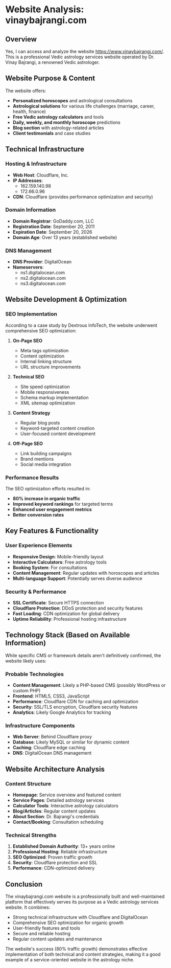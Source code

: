 # Website Analysis: vinaybajrangi.com

## Overview
Yes, I can access and analyze the website https://www.vinaybajrangi.com/. This is a professional Vedic astrology services website operated by Dr. Vinay Bajrangi, a renowned Vedic astrologer.

## Website Purpose & Content
The website offers:
- **Personalized horoscopes** and astrological consultations
- **Astrological solutions** for various life challenges (marriage, career, health, finance)
- **Free Vedic astrology calculators** and tools
- **Daily, weekly, and monthly horoscope** predictions
- **Blog section** with astrology-related articles
- **Client testimonials** and case studies

## Technical Infrastructure

### Hosting & Infrastructure
- **Web Host**: Cloudflare, Inc.
- **IP Addresses**: 
  - 162.159.140.98
  - 172.66.0.96
- **CDN**: Cloudflare (provides performance optimization and security)

### Domain Information
- **Domain Registrar**: GoDaddy.com, LLC
- **Registration Date**: September 20, 2011
- **Expiration Date**: September 20, 2026
- **Domain Age**: Over 13 years (established website)

### DNS Management
- **DNS Provider**: DigitalOcean
- **Nameservers**:
  - ns1.digitalocean.com
  - ns2.digitalocean.com
  - ns3.digitalocean.com

## Website Development & Optimization

### SEO Implementation
According to a case study by Dextrous InfoTech, the website underwent comprehensive SEO optimization:

1. **On-Page SEO**
   - Meta tags optimization
   - Content optimization
   - Internal linking structure
   - URL structure improvements

2. **Technical SEO**
   - Site speed optimization
   - Mobile responsiveness
   - Schema markup implementation
   - XML sitemap optimization

3. **Content Strategy**
   - Regular blog posts
   - Keyword-targeted content creation
   - User-focused content development

4. **Off-Page SEO**
   - Link building campaigns
   - Brand mentions
   - Social media integration

### Performance Results
The SEO optimization efforts resulted in:
- **80% increase in organic traffic**
- **Improved keyword rankings** for targeted terms
- **Enhanced user engagement metrics**
- **Better conversion rates**

## Key Features & Functionality

### User Experience Elements
- **Responsive Design**: Mobile-friendly layout
- **Interactive Calculators**: Free astrology tools
- **Booking System**: For consultations
- **Content Management**: Regular updates with horoscopes and articles
- **Multi-language Support**: Potentially serves diverse audience

### Security & Performance
- **SSL Certificate**: Secure HTTPS connection
- **Cloudflare Protection**: DDoS protection and security features
- **Fast Loading**: CDN optimization for global delivery
- **Uptime Reliability**: Professional hosting infrastructure

## Technology Stack (Based on Available Information)

While specific CMS or framework details aren't definitively confirmed, the website likely uses:

### Probable Technologies
- **Content Management**: Likely a PHP-based CMS (possibly WordPress or custom PHP)
- **Frontend**: HTML5, CSS3, JavaScript
- **Performance**: Cloudflare CDN for caching and optimization
- **Security**: SSL/TLS encryption, Cloudflare security features
- **Analytics**: Likely Google Analytics for tracking

### Infrastructure Components
- **Web Server**: Behind Cloudflare proxy
- **Database**: Likely MySQL or similar for dynamic content
- **Caching**: Cloudflare edge caching
- **DNS**: DigitalOcean DNS management

## Website Architecture Analysis

### Content Structure
- **Homepage**: Service overview and featured content
- **Service Pages**: Detailed astrology services
- **Calculator Tools**: Interactive astrology calculators
- **Blog/Articles**: Regular content updates
- **About Section**: Dr. Bajrangi's credentials
- **Contact/Booking**: Consultation scheduling

### Technical Strengths
1. **Established Domain Authority**: 13+ years online
2. **Professional Hosting**: Reliable infrastructure
3. **SEO Optimized**: Proven traffic growth
4. **Security**: Cloudflare protection and SSL
5. **Performance**: CDN-optimized delivery

## Conclusion

The vinaybajrangi.com website is a professionally built and well-maintained platform that effectively serves its purpose as a Vedic astrology services website. It combines:
- Strong technical infrastructure with Cloudflare and DigitalOcean
- Comprehensive SEO optimization for organic growth
- User-friendly features and tools
- Secure and reliable hosting
- Regular content updates and maintenance

The website's success (80% traffic growth) demonstrates effective implementation of both technical and content strategies, making it a good example of a service-oriented website in the astrology niche.